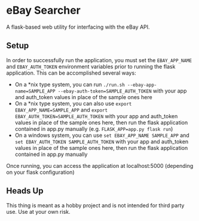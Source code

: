 # eBay Searcher

A flask-based web utility for interfacing with the eBay API.

## Setup

In order to successfully run the application, you must set the `EBAY_APP_NAME` and `EBAY_AUTH_TOKEN` environment variables prior to running the flask application. This can be accomplished several ways:

* On a *nix type system, you can run `./run.sh --ebay-app-name=SAMPLE_APP --ebay-auth-token=SAMPLE_AUTH_TOKEN` with your app and auth_token values in place of the sample ones here
* On a *nix type system, you can also use `export EBAY_APP_NAME=SAMPLE_APP` and `export EBAY_AUTH_TOKEN=SAMPLE_AUTH_TOKEN` with your app and auth_token values in place of the sample ones here, then run the flask application contained in app.py manually (e.g. `FLASK_APP=app.py flask run`)
* On a windows system, you can use `set EBAY_APP_NAME SAMPLE_APP` and `set EBAY_AUTH_TOKEN SAMPLE_AUTH_TOKEN` with your app and auth_token values in place of the sample ones here, then run the flask application contained in app.py manually

Once running, you can access the application at localhost:5000 (depending on your flask configuration)

## Heads Up

This thing is meant as a hobby project and is not intended for third party use. Use at your own risk.